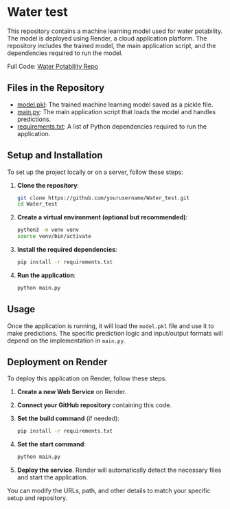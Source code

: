 
# Water test

This repository contains a machine learning model used for water potability. The model is deployed using Render, a cloud application platform. The repository includes the trained model, the main application script, and the dependencies required to run the model.

Full Code: [Water Potability Repo](https://github.com/Saswankar1/Water-Potability)

## Files in the Repository

- [model.pkl](model.pkl): The trained machine learning model saved as a pickle file.
- [main.py](main.py): The main application script that loads the model and handles predictions.
- [requirements.txt](requirements.txt): A list of Python dependencies required to run the application.

## Setup and Installation

To set up the project locally or on a server, follow these steps:

1. **Clone the repository**:

   ```bash
   git clone https://github.com/yourusername/Water_test.git
   cd Water_test
   ```

2. **Create a virtual environment (optional but recommended)**:

   ```bash
   python3 -m venv venv
   source venv/bin/activate
   ```

3. **Install the required dependencies**:

   ```bash
   pip install -r requirements.txt
   ```

4. **Run the application**:

   ```bash
   python main.py
   ```

## Usage

Once the application is running, it will load the `model.pkl` file and use it to make predictions. The specific prediction logic and input/output formats will depend on the implementation in `main.py`.

## Deployment on Render

To deploy this application on Render, follow these steps:

1. **Create a new Web Service** on Render.
2. **Connect your GitHub repository** containing this code.
3. **Set the build command** (if needed):

   ```bash
   pip install -r requirements.txt
   ```

4. **Set the start command**:

   ```bash
   python main.py
   ```

5. **Deploy the service**. Render will automatically detect the necessary files and start the application.

You can modify the URLs, path, and other details to match your specific setup and repository.
